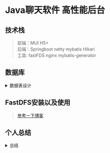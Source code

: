 # Java聊天软件 高性能后台

## 技术栈
> 前端：MUI H5+  
> 后端：Springboot netty mybatis Hikari  
> 工具: fastFDS nginx mybatis-generator


## 数据库
<details><summary>数据表设计</summary> 


```sql
DROP TABLE IF EXISTS `chat_msg`;
CREATE TABLE `chat_msg` (
  `id` varchar(64) NOT NULL,
  `send_user_id` varchar(64) NOT NULL,
  `accept_user_id` varchar(64) NOT NULL,
  `msg` varchar(255) NOT NULL,
  `sign_flag` int(1) NOT NULL COMMENT '消息是否签收状态\r\n1：签收\r\n0：未签收\r\n',
  `create_time` datetime NOT NULL COMMENT '发送请求的事件',
  PRIMARY KEY (`id`)
) ENGINE=InnoDB DEFAULT CHARSET=utf8mb4;
```
> Table structure for friends_request
```sql
DROP TABLE IF EXISTS `friends_request`;
CREATE TABLE `friends_request` (
  `id` varchar(64) NOT NULL,
  `send_user_id` varchar(64) NOT NULL,
  `accept_user_id` varchar(64) NOT NULL,
  `request_date_time` datetime NOT NULL COMMENT '发送请求的事件',
  PRIMARY KEY (`id`)
) ENGINE=InnoDB DEFAULT CHARSET=utf8mb4;
```
> Table structure for my_friends
```sql
DROP TABLE IF EXISTS `my_friends`;
CREATE TABLE `my_friends` (
  `id` varchar(64) NOT NULL,
  `my_user_id` varchar(64) NOT NULL COMMENT '用户id',
  `my_friend_user_id` varchar(64) NOT NULL COMMENT '用户的好友id',
  PRIMARY KEY (`id`),
  UNIQUE KEY `my_user_id` (`my_user_id`,`my_friend_user_id`)
) ENGINE=InnoDB DEFAULT CHARSET=utf8mb4;
```
> Table structure for users
```sql
DROP TABLE IF EXISTS `users`;
CREATE TABLE `users` (
  `id` varchar(64) NOT NULL,
  `username` varchar(20) NOT NULL COMMENT '用户名，账号，慕信号',
  `password` varchar(64) NOT NULL COMMENT '密码',
  `face_image` varchar(255) NOT NULL COMMENT '我的头像，如果没有默认给一张',
  `face_image_big` varchar(255) NOT NULL,
  `nickname` varchar(20) CHARACTER SET utf8mb4 COLLATE utf8mb4_unicode_ci NOT NULL COMMENT '昵称',
  `qrcode` varchar(255) NOT NULL COMMENT '新用户注册后默认后台生成二维码，并且上传到fastdfs',
  `cid` varchar(64) DEFAULT NULL,
  PRIMARY KEY (`id`),
  UNIQUE KEY `id` (`id`),
  UNIQUE KEY `username` (`username`)
) ENGINE=InnoDB DEFAULT CHARSET=utf8mb4;
```
</details>


## FastDFS安装以及使用

> [参考一下博客](https://blog.csdn.net/qq_31463999/article/details/82768466)


## 个人总结

<details>
<summary>总结</summary>

> Spring事务
- 1.PROPAGATION_REQUIRED – 支持当前事务，如果当前没有事务，就新建一个事务。这是最常见的选择。
- 2.PROPAGATION_SUPPORTS – 支持当前事务，如果当前没有事务，就以非事务方式执行。
- 3.PROPAGATION_MANDATORY – 支持当前事务，如果当前没有事务，就抛出异常。
- 4.PROPAGATION_REQUIRES_NEW – 新建事务，如果当前存在事务，把当前事务挂起。
- 5.PROPAGATION_NOT_SUPPORTED – 以非事务方式执行操作，如果当前存在事务，就把当前事务挂起。
- 6.PROPAGATION_NEVER – 以非事务方式执行，如果当前存在事务，则抛出异常。
- 7.PROPAGATION_NESTED – 如果当前存在事务，则在嵌套事务内执行。如果当前没有事务，则进行与PROPAGATION_REQUIRED类似的操作。

> DO VO BO DTO POJO的概念与区别
- 1.DAO（Data Access Object）数据访问对象，它是一个面向对象的数据库接口，负责持久层的操作，为业务层提供接口，主要用来封装对数据库的访问，常见操作无外乎 CURD。我们也可以认为一个 DAO 对应一个 POJO 的对象，它位于业务逻辑与数据库资源中间，可以结合 PO 对数据库进行相关的操作。
- 2.PO（Persistent Object）持久层对象，它是由一组属性和属性的get和set方法组成，最简单的 PO 就是对应数据库中某个表中的一条记录（也就是说，我们可以将数据库表中的一条记录理解为一个持久层对象），多个记录可以用 PO 的集合，PO 中应该不包含任何对数据库的操作。PO 的属性是跟数据库表的字段一一对应的，此外 PO 对象需要实现序列化接口。
- 3.BO（Business Object）业务层对象，是简单的真实世界的软件抽象，通常位于中间层。BO 的主要作用是把业务逻辑封装为一个对象，这个对象可以包括一个或多个其它的对象。举一个求职简历的例子，每份简历都包括教育经历、项目经历等，我们可以让教育经历和项目经历分别对应一个 PO，这样在我们建立对应求职简历的 BO 对象处理简历的时候，让每个 BO 都包含这些 PO 即可。
- 4.VO（Value Object）值对象，通常用于业务层之间的数据传递，和 PO 一样也是仅仅包含数据而已，但 VO 应该是抽象出的业务对象，可以和表对应，也可以不对应，这根据业务的需要。 如果锅碗瓢盆分别为对应的业务对象的话，那么整个碗柜就是一个值对象。此外，VO 也可以称为页面对象，如果称为页面对象的话，那么它所代表的将是整个页面展示层的对象，也可以由需要的业务对象进行组装而来。
- 5.DTO（Data Transfer Object）数据传输对象，主要用于远程调用等需要大量传输对象的地方，比如我们有一个交易订单表，含有 25 个字段，那么其对应的 PO 就有 25 个属性，但我们的页面上只需要显示 5 个字段，因此没有必要把整个 PO 对象传递给客户端，这时我们只需把仅有 5 个属性的 DTO 把结果传递给客户端即可，而且如果用这个对象来对应界面的显示对象，那此时它的身份就转为 VO。使用 DTO 的好处有两个，一是能避免传递过多的无用数据，提高数据的传输速度；二是能隐藏后端的表结构。常见的用法是：将请求的数据或属性组装成一个 RequestDTO，再将响应的数据或属性组装成一个 ResponseDTO.
- 6.POJO（Plain Ordinary Java Object）简单的 Java 对象，实际就是普通的 JavaBeans，是为了避免和 EJB（Enterprise JavaBean）混淆所创造的简称。POJO 实质上可以理解为简单的实体类，其中有一些属性及其getter和setter方法的类，没有业务逻辑，也不允许有业务方法，也不能携带有connection之类的方法。POJO 是 JavaEE 世界里面最灵活的对象，在简单系统中，如果从数据库到页面展示都是 POJO 的话，它可以是 DTO；如果从数据库中到业务处理中都是 POJO 的话，它可以是 BO；如果从数据库到整个页面的展示的话，它也可以是 VO.


</details>
